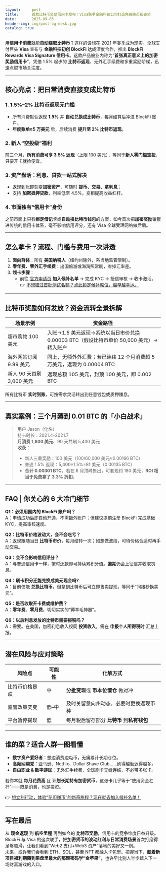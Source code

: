```yaml
---
layout:     post
title:      首款比特币奖励信用卡发布：Visa联手金融科技公司打造免费薅币新姿势
date:       2025-09-05
header-img: img/post-bg-desk.jpg
catalog: true
---
```


用**信用卡消费**就能**自动赚取比特币**？这样的设想在 2021 年春季成为现实。全球支付巨头 **Visa** 宣布与 **金融科技初创 BlockFi** 达成深度合作，推出 **BlockFi Rewards Visa Signature 信用卡**。这款产品被业内称为“**首张真正意义上的加密奖励信用卡**”，凭借 1.5% 起步的 **比特币返现**、无外汇手续费和多重奖励阶梯，迅速点燃市场关注度。

---

## 核心亮点：把日常消费直接变成比特币

### 1. 1.5%–2% 比特币返现无门槛  
- 所有消费默认返现 **1.5%** 并 **自动兑换成比特币**，每月结算后冲进 BlockFi 账户。  
- **年度账单≥5 万美元** 后，后续消费 **提升至 2% 比特币返现**。

### 2. 新人“空投级”福利  
前三个月，**所有消费可享 3.5% 返现**（上限 100 美元），等同于**新人零门槛空投**，只要开卡就捡便宜。  

### 3. 资产盘活：利息、贷款一站式解决  
- 返现到账即刻变**加密资产**，可随时 **提币、交易、拿利息**；  
- 支持 **加密抵押贷款**，利率低至 4.5%，变相提高收益杠杆。  

### 4. 市面独有“信用卡”身份  
之前市面上只有**绑定借记卡**或**自动换比特币钱包**的方案，如今首次把**加密奖励**镶嵌进传统的信用卡体系，毫不影响信用评分，还有 Visa 全球受理网络做后盾。  

---

## 怎么拿卡？流程、门槛与费用一次讲透

1. **面向群体**：所有 **美国纳税人**（纽约州除外，系当地监管限制）。  
2. **零年费、零外汇手续费**：出国旅游或海淘照常刷，省掉汇率差。  
3. **领卡步骤**：  
   - 前往 [官方申请页](https://www.cnbc.com/select/credit-card-marketplace/) **加入候补名单** → 完成 KYC → 授信审核 → 收卡激活。  
👉 [不想错过首批测试名额？点此锁定候补席位，越早越幸运。](https://okxdog.com/)

---

## 比特币奖励如何发放？资金流转全景拆解

| 场景示例                     | 资金路径                                                                               |
|------------------------------|----------------------------------------------------------------------------------------|
| 超市购物 100 美元             | 入账→1.5 美元返现→系统以当日市价兑换 0.00003 BTC（假设比特币单价 50,000 美元）→转入账户 |
| 海外网站订阅 9.99 美元        | 同上，无额外外汇费；若已连续 12 个月消费超 5 万美元，返现为 0.00004 BTC                |
| 新人 90 天首刷 3,000 美元     | 返现总额 105 美元，封顶 100 美元，即 0.002 BTC                                       |

所有比特币 **实时到账**，可按需求灵活转出到任意钱包或质押赚息。

---

## 真实案例：三个月薅到 0.01 BTC 的「小白战术」

> 用户 Jason（化名）  
> 持卡时长：2021.4–2021.7  
> **月消费 1,800 美元**、90 天共刷 5,400 美元  
> **收获**：  
> - 新人三重奖励：100 美元（100/60,000 美元≈0.00166 BTC）  
> - 普通 1.5% 返现：5,400×1.5%=81 美元（0.00135 BTC）  
> - **合计 0.00301 BTC**，若在 8 月顶峰售出，可套现约 180 美元，**ROI 相当于免费拿了 3.3% 折扣**。

---

## FAQ | 你关心的 6 大冷门细节

**Q1：必须用国内的 BlockFi 账户吗？**  
A：申请成功后即自动开通，不需额外账户；但建议提前注册 BlockFi 完成基础 KYC，提高审核速度。

**Q2：比特币价格波动大，会不会吃亏？**  
A：返现跟随当日 **比特币市价**，每月结转一次；如想做波段，可待价格合适时再手动交易。

**Q3：会不会影响信用评分？**  
A：与普通信用卡一样，按时还款即可持续累积分值。**逾期**仍会上征信并收取罚息。

**Q4：刷卡积分还能兑换成美元现金吗?**  
A：目前仅能 **兑换比特币**，但拿到比特币后可立即售卖提现，等同于“间接秒换美元”。

**Q5：是否收取开卡费或维护费？**  
A：**零年费**、**零月费**，切切实实的“薅羊毛神器”。

**Q6：以后利息发放的比特币需要报税吗？**  
A：需要。在美国，加密利息收入视同 **投资收入**，需在 **申报个人所得税时** 汇总上报。

---

## 潜在风险与应对策略

| 风险点            | 可能性        | 化解方式                       |
|-------------------|---------------|--------------------------------|
| 比特币价格暴跌    | 中            | **分批变现**或 **币本位置仓** 做对冲 |
| 监管政策突变      | 低–中         | 及时关留意向州动态，必要时更换返现币种 |
| 平台暂停提现      | 低            | 每月税后留存部分 **比特币** 到**私有钱包** |

---

## 谁的菜？适合人群一图看懂

- **数字资产爱好者**：想边消费边屯币，无痛累计长期仓位。  
- **高频网购党**：亚马逊、Netflix、Dollar Shave Club……刷得越勤返得越多。  
- **自由职业 & 数字游民**：无外汇手续费，全球刷卡无缝连结，不必带多张卡。  

若你本就 **每月花费高** 且 **计划长期持有加密货币**，这张卡几乎等于“使用资金杠杆”——既是消费，也是投资。  

👉 [想立刻行动，体验“花即赚币”的新奇旅程？现在就去加入候补名单！](https://okxdog.com/)

---

## 写在最后

从 **现金返现** 到 **航空里程** 再到如今的 **比特币奖励**，信用卡的竞争维度日益升级。BlockFi 与 Visa 的这次联手，把**加密货币的波动红利**与**日常消费场景**首次打磨得足够顺滑，让我们看到“Web2 支付+Web3 资产”落地的美好又一例。  
未来，或许我们会看到 ETH、SOL，甚至 NFT 都融入卡包里。把握当下，**趁着新项目福利期薅到果盘里最大的那颗密码学“金苹果”**，也许早比别人半步踏入下一场财富游戏的入口。